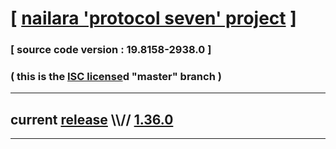 
# [ [nailara 'protocol seven' project](http://src.nailara.net/) ]

### [ source code version : 19.8158-2938.0 ]

### ( this is the [ISC license](license)d "master" branch )
---
## current [release](https://github.com/anotherlink/nailara/releases) \\\\// [1.36.0](https://github.com/anotherlink/nailara/releases/tag/1.36.0)
---
